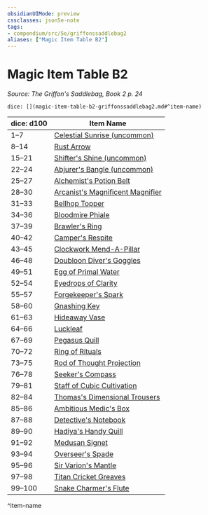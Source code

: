 ```yaml
---
obsidianUIMode: preview
cssclasses: json5e-note
tags:
- compendium/src/5e/griffonssaddlebag2
aliases: ["Magic Item Table B2"]
---
```

# Magic Item Table B2
*Source: The Griffon's Saddlebag, Book 2 p. 24* 

`dice: [](magic-item-table-b2-griffonssaddlebag2.md#^item-name)`

| dice: d100 | Item Name |
|------------|-----------|
| 1–7 | [Celestial Sunrise (uncommon)](compendium/items/celestial-sunrise-uncommon-griffonssaddlebag2.md) |
| 8–14 | [Rust Arrow](compendium/items/rust-arrow-griffonssaddlebag2.md) |
| 15–21 | [Shifter's Shine (uncommon)](compendium/items/shifters-shine-uncommon-griffonssaddlebag2.md) |
| 22–24 | [Abjurer's Bangle (uncommon)](compendium/items/abjurers-bangle-uncommon-griffonssaddlebag2.md) |
| 25–27 | [Alchemist's Potion Belt](compendium/items/alchemists-potion-belt-griffonssaddlebag2.md) |
| 28–30 | [Arcanist's Magnificent Magnifier](compendium/items/arcanists-magnificent-magnifier-griffonssaddlebag2.md) |
| 31–33 | [Bellhop Topper](compendium/items/bellhop-topper-griffonssaddlebag2.md) |
| 34–36 | [Bloodmire Phiale](compendium/items/bloodmire-phiale-griffonssaddlebag2.md) |
| 37–39 | [Brawler's Ring](compendium/items/brawlers-ring-griffonssaddlebag2.md) |
| 40–42 | [Camper's Respite](compendium/items/campers-respite-griffonssaddlebag2.md) |
| 43–45 | [Clockwork Mend-A-Pillar](compendium/items/clockwork-mend-a-pillar-griffonssaddlebag2.md) |
| 46–48 | [Doubloon Diver's Goggles](compendium/items/doubloon-divers-goggles-griffonssaddlebag2.md) |
| 49–51 | [Egg of Primal Water](compendium/items/egg-of-primal-water-griffonssaddlebag2.md) |
| 52–54 | [Eyedrops of Clarity](compendium/items/eyedrops-of-clarity-griffonssaddlebag2.md) |
| 55–57 | [Forgekeeper's Spark](compendium/items/forgekeepers-spark-griffonssaddlebag2.md) |
| 58–60 | [Gnashing Key](compendium/items/gnashing-key-griffonssaddlebag2.md) |
| 61–63 | [Hideaway Vase](compendium/items/hideaway-vase-griffonssaddlebag2.md) |
| 64–66 | [Luckleaf](compendium/items/luckleaf-griffonssaddlebag2.md) |
| 67–69 | [Pegasus Quill](compendium/items/pegasus-quill-griffonssaddlebag2.md) |
| 70–72 | [Ring of Rituals](compendium/items/ring-of-rituals-griffonssaddlebag2.md) |
| 73–75 | [Rod of Thought Projection](compendium/items/rod-of-thought-projection-griffonssaddlebag2.md) |
| 76–78 | [Seeker's Compass](compendium/items/seekers-compass-griffonssaddlebag2.md) |
| 79–81 | [Staff of Cubic Cultivation](compendium/items/staff-of-cubic-cultivation-griffonssaddlebag2.md) |
| 82–84 | [Thomas's Dimensional Trousers](compendium/items/thomass-dimensional-trousers-griffonssaddlebag2.md) |
| 85–86 | [Ambitious Medic's Box](compendium/items/ambitious-medics-box-griffonssaddlebag2.md) |
| 87–88 | [Detective's Notebook](compendium/items/detectives-notebook-griffonssaddlebag2.md) |
| 89–90 | [Hadiya's Handy Quill](compendium/items/hadiyas-handy-quill-griffonssaddlebag2.md) |
| 91–92 | [Medusan Signet](compendium/items/medusan-signet-griffonssaddlebag2.md) |
| 93–94 | [Overseer's Spade](compendium/items/overseers-spade-griffonssaddlebag2.md) |
| 95–96 | [Sir Varion's Mantle](compendium/items/sir-varions-mantle-griffonssaddlebag2.md) |
| 97–98 | [Titan Cricket Greaves](compendium/items/titan-cricket-greaves-griffonssaddlebag2.md) |
| 99–100 | [Snake Charmer's Flute](compendium/items/snake-charmers-flute-griffonssaddlebag2.md) |
^item-name